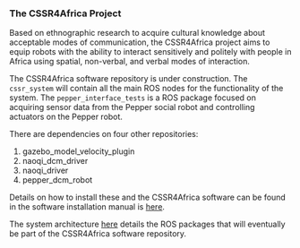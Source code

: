 ### The CSSR4Africa Project

Based on ethnographic research to acquire cultural knowledge about acceptable modes of communication, the CSSR4Africa project aims to equip robots with the ability to interact sensitively and politely with people in Africa using spatial, non-verbal, and verbal modes of interaction. 

The CSSR4Africa software repository is under construction. The `cssr_system` will contain all the main ROS nodes for the functionality of the system. The `pepper_interface_tests` is a ROS package focused on acquiring  sensor data  from the Pepper social robot and controlling actuators on the Pepper robot.

There are dependencies on four other repositories:

1. gazebo_model_velocity_plugin
1. naoqi_dcm_driver
1. naoqi_driver
1. pepper_dcm_robot

Details on how to install these and the CSSR4Africa software can be found in the software installation manual is [here](https://cssr4africa.github.io/deliverables/CSSR4Africa_Deliverable_D3.3.pdf).

The system architecture [here](https://cssr4africa.github.io/deliverables/CSSR4Africa_Deliverable_D3.1.pdf) details the ROS packages that will eventually be part of the CSSR4Africa software repository.

